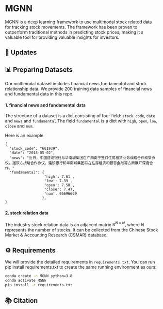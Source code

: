 # MGNN

MGNN is a deep learning framework to use multimodal stock related data for tracking stock movements. The framework has been proven to outperform traditional methods in predicting stock prices, making it a valuable tool for providing valuable insights for investors.

## 📝 Updates


## 📊 Preparing Datasets

Our multimodal dataset includes financial news,fundamental and stock relationship data. We provide 200 training data samples of financial news and fundamental data in this repo. 

#### 1. financial news and fundamental data
The structure of a dataset is a dict consisting of four field: `stock_code`, `date` and `news` and `fundamental`.The field `fundamental` is a dict with `high`, `open`, `low`, `close` and `num`.

Here is an example.
```
{
  "stock_code": "601939",
  "date": "2018-05-02",
  "news": "近日，中国建设银行与华南城集团在广西南宁签订住房租赁业务战略合作框架协议。据双方战略合作协议，建设银行和华南城集团将在住房租赁和普惠金融等方面展开深度合作。"
  "fundamental": {
                  'high': 7.61 ,
                  'low': 7.39 ,
                  'open': 7.58 ,
                  'close': 7.47,
                  'num': 95696669
                 },
}
```


#### 2. stock relation data
The industry stock relation data is an adjacent matrix $\mathbb{R}^{N×N}$, where $N$ represents the number of stocks. It can be collected from the Chinese Stock Market & Accounting Research (CSMAR) database.


## ⚙️ Requirements

We will provide the detailed requirements in `requirements.txt`. You can run pip install requirements.txt to create the same running environment as ours:

```bash
conda create -n MGNN python=3.8
conda activate MGNN
pip install -r requirements.txt
```
## 📚 Citation

